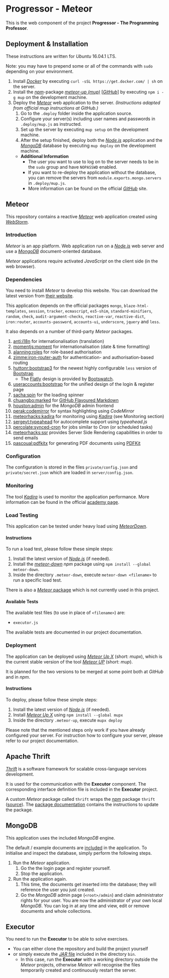 # Progressor - Meteor

This is the web component of the project **Progressor - The Programming Professor**.

## Deployment & Installation

These instructions are written for *Ubuntu* 16.04.1 LTS.

Note: you may have to prepend some or all of the commands with `sudo` depending on your environment.

1. Install [*Docker*](https://www.docker.com/) by executing `curl -sSL https://get.docker.com/ | sh` on the server.
2. Install the [*npm*](https://www.npmjs.com/)-package [*meteor-up (mup)*](https://www.npmjs.com/) [[*GitHub*]](https://github.com/kadirahq/meteor-up) by executing `npm i -g mup` on the development machine.
3. Deploy the [*Meteor*](https://www.meteor.com/) web application to the server. _(Instructions adapted from official mup instructions at GitHub.)_
   1. Go to the `.deploy` folder inside the application source.
   2. Configure your server(s) including user names and passwords in `.deploy/mup.js` as instructed.
   3. Set up the server by executing `mup setup` on the development machine.
   4. After the setup finished, deploy both the [*Node.js*](https://nodejs.org/) application and the [*MongoDB*](https://www.mongodb.org/) database by executing `mup deploy` on the development machine.
   * **Additional Information**
     * The user you want to use to log on to the server needs to be in the `sudo` group and have `NOPASSWD` enabled. 
     * If you want to re-deploy the application without the database, you can remove the servers from `module.exports.mongo.servers` in `.deploy/mup.js`.
     * More information can be found on the official [*GitHub*](https://github.com/kadirahq/meteor-up/blob/master/README.md) site.

## Meteor

This repository contains a reactive [*Meteor*](https://www.meteor.com/) web application created using [*WebStorm*](https://www.jetbrains.com/webstorm/).

### Introduction

*Meteor* is an app platform.
Web application run on a [*Node.js*](https://nodejs.org/) web server and use a [*MongoDB*](https://www.mongodb.org/) document-oriented database.

*Meteor* applications require activated *JavaScript* on the client side (in the web browser).

### Dependencies

You need to install *Meteor* to develop this website.
You can download the latest version from [their website](https://www.meteor.com/install).

This application depends on the official packages
`mongo`, `blaze-html-templates`, `session`, `tracker`, `ecmascript`, `es5-shim`, `standard-minifiers`,
`random`, `check`, `audit-argument-checks`, `reactive-var`, `reactive-dict`, `iron:router`,
`accounts-password`, `accounts-ui`, `underscore`, `jquery` and `less`.

It also depends on a number of third-party *Meteor* packages.

1.  [anti:i18n](https://atmospherejs.com/anti/i18n)
    for internationalisation (translation)
2.  [momentjs:moment](https://atmospherejs.com/momentjs/moment)
    for internationalisation (date & time formatting)
3.  [alanning:roles](https://atmospherejs.com/alanning/roles)
    for role-based authorisation
4.  [zimme:iron-router-auth](https://atmospherejs.com/zimme/iron-router-auth)
    for authentication- and authorisation-based routing
5.  [huttonr:bootstrap3](https://atmospherejs.com/huttonr/bootstrap3)
    for the newest highly configurable `less` version of [Bootstrap](http://getbootstrap.com/)
    * The [Flatly](http://bootswatch.com/flatly/) design is provided by [Bootswatch](http://bootswatch.com/).
6.  [useraccounts:bootstrap](https://atmospherejs.com/useraccounts/bootstrap)
    for the unified design of the login & register page
7.  [sacha:spin](https://atmospherejs.com/sacha/spin)
    for the loading spinner
8.  [chuangbo:marked](https://atmospherejs.com/chuangbo/marked)
    for [GitHub Flavoured Markdown](https://guides.github.com/features/mastering-markdown/)
9.  [houston:admin](https://atmospherejs.com/houston/admin)
    for the *MongoDB* admin frontend
10. [perak:codemirror](https://atmospherejs.com/perak/codemirror)
    for syntax highlighting using *CodeMirror*
11. [meteorhacks:kadira](https://atmospherejs.com/meteorhacks/kadira)
    for monitoring using [*Kadira*](https://kadira.io/) (see Monitoring section)
12. [sergeyt:typeahead](https://atmospherejs.com/sergeyt/typeahead)
    for autocomplete support using *typeahead.js*
13. [percolate:synced-cron](https://atmospherejs.com/percolate/synced-cron)
    for jobs similar to *Cron* (or scheduled tasks)
14. [meteorhacks:ssr](https://atmospherejs.com/meteorhacks/ssr)
    provides Server Side Rendering capabilities in order to send emails
15. [pascoual:pdfkitx](https://atmospherejs.com/pascoual/pdfkitx)
    for generating PDF documents using [PDFKit](http://pdfkit.org/)

### Configuration

The configuration is stored in the files `private/config.json` and `private/secret.json` which are loaded in `server/config.json`.

### Monitoring

The tool [*Kadira*](https://kadira.io/) is used to monitor the application performance.
More information can be found in the official [academy page](https://kadira.io/academy/meteor-performance-101/content/getting-started-with-kadira).

### Load Testing

This application can be tested under heavy load using [*MeteorDown*](https://github.com/meteorhacks/meteor-down).

#### Instructions

To run a load test, please follow these simple steps:

1. Install the latest version of [*Node.js*](https://nodejs.org/) (if needed).
2. Install the [*meteor-down*](https://www.npmjs.com/package/meteor-down) *npm* package using `npm install --global meteor-down`.
3. Inside the directory `.meteor-down`, execute `meteor-down <filename>` to run a specific load test.

There is also a [*Meteor* package](https://atmospherejs.com/meteorhacks/meteor-down) which is not currently used in this project.

#### Available Tests

The available test files (to use in place of `<filename>`) are:

* `executor.js`

The available tests are documented in our project documentation.

### Deployment

The application can be deployed using [*Meteor Up X*](https://github.com/arunoda/meteor-up/tree/mupx) (short: *mupx*),
which is the current stable version of the tool [*Meteor UP*](https://github.com/arunoda/meteor-up) (short: *mup*).

It is planned for the two versions to be merged at some point both at *GitHub* and in *npm*.

#### Instructions

To deploy, please follow these simple steps:

1. Install the latest version of [*Node.js*](https://nodejs.org/) (if needed).
2. Install [*Meteor Up X*](https://www.npmjs.com/package/mupx) using `npm install --global mupx`
3. Inside the directory `.meteor-up`, execute `mupx deploy`

Please note that the mentioned steps only work if you have already configured your server.
For instruction how to configure your server, please refer to our project documentation.

## Apache Thrift

[*Thrift*](https://thrift.apache.org/) is a software framework for scalable cross-language services development.

It is used for the communication with the **Executor** component.
The corresponding interface definition file is included in the **Executor** project.

A custom *Meteor* package called `thrift` wraps the [*npm*](https://www.npmjs.com/) package `thrift` ([source](https://www.npmjs.com/package/thrift)).
The [package documentation](packages/thrift/README.md) contains the instructions to update the package.

## MongoDB

This application uses the included *MongoDB* engine.

The default / example documents are [included](server/example-data.js) in the application.
To initialise and inspect the database, simply perform the following steps.

1. Run the *Meteor* application.
   1. Go the the login page and register yourself.
   2. Stop the application.
2. Run the application again.
   1. This time, the documents get inserted into the database;
      they will reference the user you just created.
   2. Go the *MongoDB* admin page (`<root>/admin`) and claim administrator rights for your user.
      You are now the administrator of your own local *MongoDB*.
      You can log in at any time and view, edit or remove documents and whole collections.

## Executor

You need to run the **Executor** to be able to solve exercises.

* You can either clone the repository and build the project yourself
* or simply execute the [*JAR* file](bin/ProgressorExecutor.jar) included in the directory `bin`.
  * In this case, run the **Executor** with a working directory outside the *Meteor* projects,
    otherwise *Meteor* will recognise the files temporarily created and continuously restart the server.
